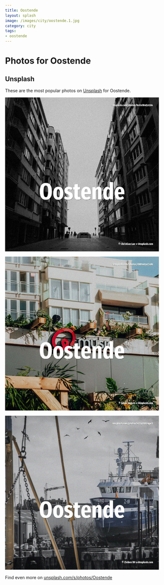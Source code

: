 ```yaml
---
title: Oostende
layout: splash
image: /images/city/oostende.1.jpg
category: city
tags:
- oostende
---
```

# Photos for Oostende

## Unsplash

These are the most popular photos on [Unsplash](https://unsplash.com) for Oostende.

![Oostende](/images/city/oostende.1.jpg)

![Oostende](/images/city/oostende.2.jpg)

![Oostende](/images/city/oostende.3.jpg)

Find even more on [unsplash.com/s/photos/Oostende](https://unsplash.com/s/photos/Oostende)